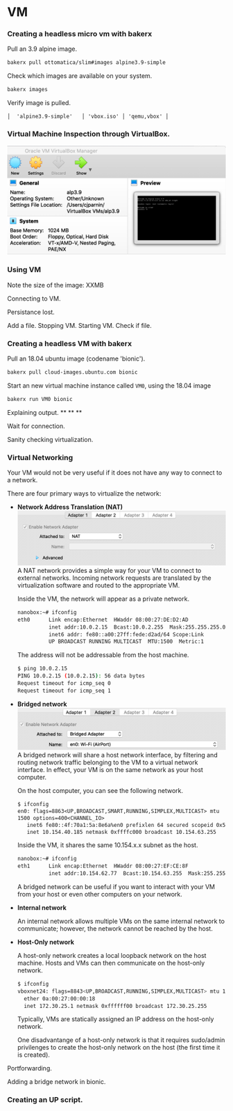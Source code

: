 # VM

### Creating a headless micro vm with bakerx

Pull an 3.9 alpine image.

```bash
bakerx pull ottomatica/slim#images alpine3.9-simple
```

Check which images are available on your system.

```bash
bakerx images
```

Verify image is pulled.


```
│  'alpine3.9-simple'   │ 'vbox.iso' │ 'qemu,vbox' │
```

### Virtual Machine Inspection through VirtualBox.

![img](imgs/VM-preview.png)


### Using VM 

Note the size of the image: XXMB

Connecting to VM.



Persistance lost.

Add a file.
Stopping VM. Starting VM. Check if file.




### Creating a headless VM with bakerx

Pull an 18.04 ubuntu image (codename 'bionic').

```bash
bakerx pull cloud-images.ubuntu.com bionic
```

Start an new virtual machine instance called `VM0`, using the 18.04 image

```bash
bakerx run VM0 bionic
```

Explaining output.
**
**
**

Wait for connection.

Sanity checking virtualization.


### Virtual Networking 

Your VM would not be very useful if it does not have any way to connect to a network.

There are four primary ways to virtualize the network:

* **Network Address Translation (NAT)**
  ![VM-NAT](imgs/VM-NAT.png)
  A NAT network provides a simple way for your VM to connect to external networks. Incoming network requests are translated by the virtualization software and routed to the appropriate VM.


  Inside the VM, the network will appear as a private network.
  ```bash
  nanobox:~# ifconfig
  eth0      Link encap:Ethernet  HWaddr 08:00:27:DE:D2:AD  
            inet addr:10.0.2.15  Bcast:10.0.2.255  Mask:255.255.255.0
            inet6 addr: fe80::a00:27ff:fede:d2ad/64 Scope:Link
            UP BROADCAST RUNNING MULTICAST  MTU:1500  Metric:1
   ```

   The address will not be addressable from the host machine.
   ```bash
   $ ping 10.0.2.15
   PING 10.0.2.15 (10.0.2.15): 56 data bytes
   Request timeout for icmp_seq 0
   Request timeout for icmp_seq 1
   ```

* **Bridged network**
   ![VM-Bridge](imgs/VM-bridged.png)
   A bridged network will share a host network interface, by filtering and routing network traffic belonging to the VM to a virtual network interface. In effect, your VM is on the same network as your host computer.

   On the host computer, you can see the following network.
   ```
   $ ifconfig
   en0: flags=8863<UP,BROADCAST,SMART,RUNNING,SIMPLEX,MULTICAST> mtu 1500 options=400<CHANNEL_IO>
      inet6 fe80::4f:70a1:5a:8e6a%en0 prefixlen 64 secured scopeid 0x5 
      inet 10.154.40.185 netmask 0xffffc000 broadcast 10.154.63.255
   ```

   Inside the VM, it shares the same 10.154.x.x subnet as the host.

   ```bash
   nanobox:~# ifconfig
   eth1      Link encap:Ethernet  HWaddr 08:00:27:EF:CE:8F  
             inet addr:10.154.62.77  Bcast:10.154.63.255  Mask:255.255.192.0
   ```

   A bridged network can be useful if you want to interact with your VM from your host or even other computers on your network.

* **Internal network**

  An internal network allows multiple VMs on the same internal network to communicate; however, the network cannot be reached by the host. 

* **Host-Only network**

  A host-only network creates a local loopback network on the host machine. Hosts and VMs can then communicate on the host-only network.

  ```bash
  $ ifconfig
  vboxnet24: flags=8843<UP,BROADCAST,RUNNING,SIMPLEX,MULTICAST> mtu 1500
	ether 0a:00:27:00:00:18 
	inet 172.30.25.1 netmask 0xffffff00 broadcast 172.30.25.255
  ```

  Typically, VMs are statically assigned an IP address on the host-only network.

  One disadvantange of a host-only network is that it requires sudo/admin privilenges to create the host-only network on the host (the first time it is created).





Portforwarding.

Adding a bridge network in bionic.

### Creating an UP script.